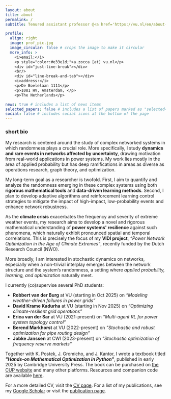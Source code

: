 ```yaml
---
layout: about
title: about
permalink: /
subtitle: Tenured assistant professor @<a href='https://vu.nl/en/about-vu/faculties/faculty-of-science/departments/mathematics'>Math Department of the Vrije Universiteit Amsterdam</a>

profile:
  align: right
  image: prof_pic.jpg
  image_circular: false # crops the image to make it circular
  more_info: >
    <i>email:</i> 
    <p style="color:#e33e1d;">a.zocca [at] vu.nl</p>
    <div id="just-line-break"></div>
    <br/>
    <div id="line-break-and-tab"></div> 
    <i>address:</i>
    <p>De Boelelaan 1111</p>
    <p>1081 HV, Amsterdam, </p>
    <p>The Netherlands</p>

news: true # includes a list of news items
selected_papers: false # includes a list of papers marked as "selected={true}"
social: false # includes social icons at the bottom of the page
---
```


### short bio

My research is centered around the study of complex networked systems in which randomness plays a crucial role. More specifically, I study **dynamics and rare events in networks affected by uncertainty**, drawing motivation from real-world applications in power systems. My work lies mostly in the area of applied probability but has deep ramifications in areas as diverse as operations research, graph theory, and optimization.

My long-term goal as a researcher is twofold. First, I aim to quantify and analyze the randomness emerging in these complex systems using both **rigorous mathematical tools** and **data-driven learning methods**. Second, I plan to develop adaptive algorithms and reinforcement learning control strategies to mitigate the impact of high-impact, low-probability events and enhance network robustness.

As the **climate crisis** exacerbates the frequency and severity of extreme weather events, my research aims to develop a novel and rigorous mathematical understanding of **power systems' resilience** against such phenomena, which naturally exhibit pronounced spatial and temporal correlations. This is precisely the focus of my **VIDI project**, *“Power Network Optimization in the Age of Climate Extremes”*, recently funded by the Dutch Research Council (NWO).

More broadly, I am interested in stochastic dynamics on networks, especially when a non-trivial interplay emerges between the network structure and the system’s randomness, a setting where *applied probability, learning, and optimization* naturally meet.

I currently (co)supervise several PhD students:

- **Robbert van der Burg** at VU (starting in Oct 2025) on *“Modeling weather-driven failures in power grids”*
- **David Krame Kadurha** at VU (starting in Nov 2025) on *“Optimizing climate-resilient grid operations”*
- **Erica van der Sar** at VU (2021-present) on *“Multi-agent RL for power system topology control”*
- **Berend Markhorst** at VU (2022-present) on *"Stochastic and robust optimization for pipe routing design"*
- **Jobke Janssen** at CWI (2023-present) on *"Stochastic optimization of frequency reserve markets"*

Together with K. Postek, J. Gromicho, and J. Kantor, I wrote a textbook titled ***"Hands-on Mathematical Optimization in Python"***, published in early 2025 by Cambridge University Press. The book can be purchased on [the CUP website](https://www.cambridge.org/us/universitypress/subjects/mathematics/optimization-or-and-risk-analysis/hands-mathematical-optimization-python?format=PB) and many other platforms. Resources and companion code are available [here](https://mobook.github.io/MO-book/).

For a more detailed CV, visit the [CV page](/cv/). For a list of my publications, see my [Google Scholar](https://scholar.google.com/citations?user=9B49xi0AAAAJ) or visit the [publication page](/publications/).
